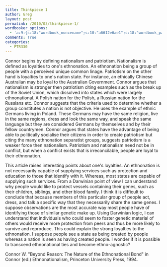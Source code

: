 ```yaml
---
title: Thinkpiece 1
author: Greg
layout: post
permalink: /2010/03/thinkpiece-1/
wordbooker_options:
  - 'a:9:{s:18:"wordbook_noncename";s:10:"a6612e6ae1";s:18:"wordbook_page_post";s:4:"-100";s:18:"wordbook_orandpage";s:1:"2";s:23:"wordbook_default_author";s:1:"2";s:23:"wordbook_extract_length";s:3:"256";s:19:"wordbook_actionlink";s:3:"300";s:20:"wordbook_comment_get";s:2:"on";s:18:"wordbook_attribute";s:31:"Posted a new post on their blog";s:29:"wordbooker_status_update_text";s:35:": New blog post :  %title% - %link%";}'
comments: True
categories:
  - PTR330
---
```

Connor begins by defining nationalism and patriotism. Nationalism is defined as loyalties to one's ethnonation. An ethnonation being a group of people with a perceived unique common linage. Patriotism on the other hand is loyalties to one's nation state. For instance, an ethically Chinese Australian may be loyal to the Australian Government. Connor argues that nationalism is stronger then patriotism citing examples such as the break up of the Soviet Union, which dissolved into states which were largely ethnonational. A Polish nation for the Polish, a Russian nation for the Russians etc. Connor suggests that the criteria used to determine whether a group constitutes a nation is not objective. He uses the example of ethnic Germans living in Poland. These Germans may have the same religion, live in the same regions, dress and look the same way, and speak the same language but they are considered Germans by themselves and by their fellow countrymen. Connor argues that states have the advantage of being able to politically socialise their citizens in order to create patriotism but citing the many ethnonation separatist groups, suggests patriotism is a weaker force then nationalism. Patriotism and nationalism need not be in conflict, but when a conflict exists that is irreconcilable, people are loyal to their ethnonation.

This article raises interesting points about one's loyalties. An ethnonation is not necessarily capable of supplying services such as protection and education to those that identify with it. Whereas, most states are capable of supplying such services. From a Darwinian point of view I can understand why people would like to protect vessels containing their genes, such as their children, siblings, and other blood family. I think it is difficult to conclude that because members of this particular group of people act, dress, and talk a specific way that they necessarily share the same genes. I suppose observations are the most accurate way most people have of identifying those of similar genetic make up. Using Darwinian logic, I can understand that individuals who could seem to foster genetic material of others would receive more protection from peers and thus be more likely to survive and reproduce. This could explain the strong loyalties to the ethnonation. I suppose people see a state as being created by people whereas a nation is seen as having created people. I wonder if it is possible to transcend ethnonational ties and become ethno-agnostic?

Connor W. "Beyond Reason: The Nature of the Ethnonational Bond" in Connor (ed.) Ethnonationalism, Princeton University Press, 1994.